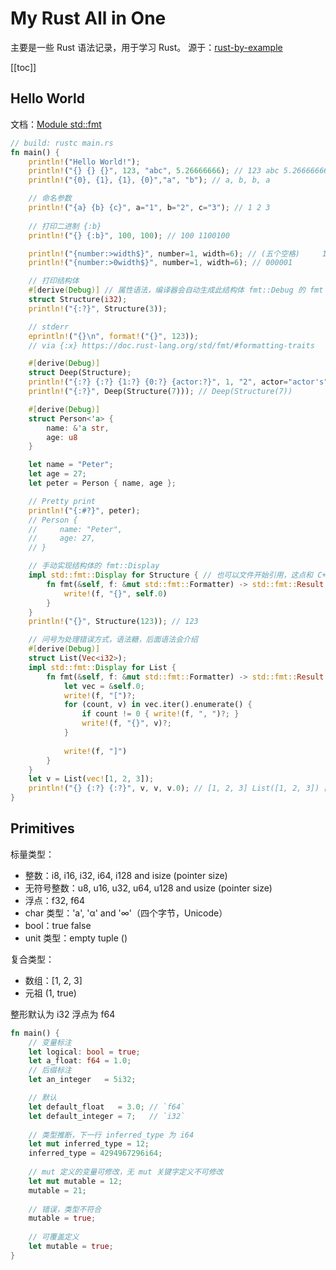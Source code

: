 # My Rust All in One

主要是一些 Rust 语法记录，用于学习 Rust。
源于：[rust-by-example](https://doc.rust-lang.org/stable/rust-by-example/index.html)

[[toc]]

## Hello World

文档：[Module std::fmt](https://doc.rust-lang.org/std/fmt/)

```rust
// build: rustc main.rs
fn main() {
    println!("Hello World!");
    println!("{} {} {}", 123, "abc", 5.26666666); // 123 abc 5.26666666
    println!("{0}, {1}, {1}, {0}","a", "b"); // a, b, b, a

    // 命名参数
    println!("{a} {b} {c}", a="1", b="2", c="3"); // 1 2 3
    
    // 打印二进制 {:b}
    println!("{} {:b}", 100, 100); // 100 1100100

    println!("{number:>width$}", number=1, width=6); // (五个空格)     1
    println!("{number:>0width$}", number=1, width=6); // 000001

    // 打印结构体
    #[derive(Debug)] // 属性语法，编译器会自动生成此结构体 fmt::Debug 的 fmt 方法
    struct Structure(i32);
    println!("{:?}", Structure(3));

    // stderr
    eprintln!("{}\n", format!("{}", 123));
    // via {:x} https://doc.rust-lang.org/std/fmt/#formatting-traits

    #[derive(Debug)]
    struct Deep(Structure);
    println!("{:?} {:?} {1:?} {0:?} {actor:?}", 1, "2", actor="actor's"); // 1 "2" "2" 1 "actor\'s"
    println!("{:?}", Deep(Structure(7))); // Deep(Structure(7))

    #[derive(Debug)]
    struct Person<'a> {
        name: &'a str,
        age: u8
    }

    let name = "Peter";
    let age = 27;
    let peter = Person { name, age };

    // Pretty print
    println!("{:#?}", peter);
    // Person {
    //     name: "Peter",
    //     age: 27,
    // }

    // 手动实现结构体的 fmt::Display
    impl std::fmt::Display for Structure { // 也可以文件开始引用，这点和 C++ 一样：use std::fmt; 
        fn fmt(&self, f: &mut std::fmt::Formatter) -> std::fmt::Result {
            write!(f, "{}", self.0)
        }
    }
    println!("{}", Structure(123)); // 123

    // 问号为处理错误方式，语法糖，后面语法会介绍
    #[derive(Debug)]
    struct List(Vec<i32>);
    impl std::fmt::Display for List {
        fn fmt(&self, f: &mut std::fmt::Formatter) -> std::fmt::Result {
            let vec = &self.0;
            write!(f, "[")?;
            for (count, v) in vec.iter().enumerate() {
                if count != 0 { write!(f, ", ")?; }
                write!(f, "{}", v)?;
            }
    
            write!(f, "]")
        }
    }
    let v = List(vec![1, 2, 3]);
    println!("{} {:?} {:?}", v, v, v.0); // [1, 2, 3] List([1, 2, 3]) [1, 2, 3]
}
```

## Primitives

标量类型：

* 整数：i8, i16, i32, i64, i128 and isize (pointer size)
* 无符号整数：u8, u16, u32, u64, u128 and usize (pointer size)
* 浮点：f32, f64
* char 类型：'a', 'α' and '∞'（四个字节，Unicode）
* bool：true false
* unit 类型：empty tuple ()

复合类型：

* 数组：[1, 2, 3]
* 元祖 (1, true)

整形默认为 i32 浮点为 f64

```rust
fn main() {
    // 变量标注
    let logical: bool = true;
    let a_float: f64 = 1.0;
    // 后缀标注
    let an_integer   = 5i32;

    // 默认
    let default_float   = 3.0; // `f64`
    let default_integer = 7;   // `i32`
    
    // 类型推断，下一行 inferred_type 为 i64
    let mut inferred_type = 12;
    inferred_type = 4294967296i64;
    
    // mut 定义的变量可修改，无 mut 关键字定义不可修改
    let mut mutable = 12;
    mutable = 21;
    
    // 错误，类型不符合
    mutable = true;
    
    // 可覆盖定义
    let mutable = true;
}
```
